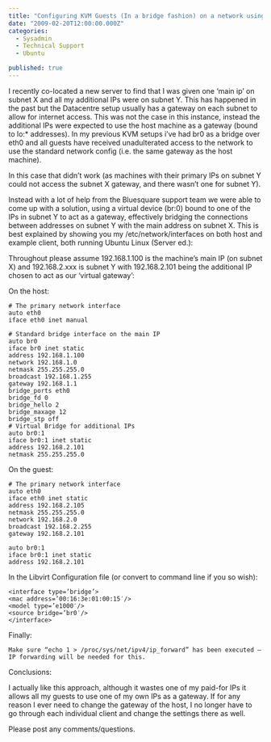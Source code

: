 ```yaml
---
title: "Configuring KVM Guests (In a bridge fashion) on a network using statically routed IPs"
date: "2009-02-20T12:00:00.000Z"
categories: 
  - Sysadmin
  - Technical Support
  - Ubuntu

published: true
---
```


I recently co-located a new server to find that I was given one ‘main ip’ on subnet X and all my additional IPs were on subnet Y. This has happened in the past but the Datacentre setup usually has a gateway on each subnet to allow for internet access. This was not the case in this instance, instead the additional IPs were expected to use the host machine as a gateway (bound to lo:* addresses). In my previous KVM setups i’ve had br0 as a bridge over eth0 and all guests have received unadulterated access to the network to use the standard network config (i.e. the same gateway as the host machine).

In this case that didn’t work (as machines with their primary IPs on subnet Y could not access the subnet X gateway, and there wasn’t one for subnet Y).

Instead with a lot of help from the Bluesquare support team we were able to come up with a solution, using a virtual device (br:0) bound to one of the IPs in subnet Y to act as a gateway, effectively bridging the connections between addresses on subnet Y with the main address on subnet X. This is best explained by showing you my /etc/network/interfaces on both host and example client, both running Ubuntu Linux (Server ed.):

Throughout please assume 192.168.1.100 is the machine’s main IP (on subnet X) and 192.168.2.xxx is subnet Y with 192.168.2.101 being the additional IP chosen to act as our ‘virtual gateway’:

On the host:

    # The primary network interface
    auto eth0
    iface eth0 inet manual

    # Standard bridge interface on the main IP
    auto br0
    iface br0 inet static
    address 192.168.1.100
    network 192.168.1.0
    netmask 255.255.255.0
    broadcast 192.168.1.255
    gateway 192.168.1.1
    bridge_ports eth0
    bridge_fd 0
    bridge_hello 2
    bridge_maxage 12
    bridge_stp off
    # Virtual Bridge for additional IPs
    auto br0:1
    iface br0:1 inet static
    address 192.168.2.101
    netmask 255.255.255.0 

On the guest:

    # The primary network interface
    auto eth0
    iface eth0 inet static
    address 192.168.2.105
    netmask 255.255.255.0
    network 192.168.2.0
    broadcast 192.168.2.255
    gateway 192.168.2.101

    auto br0:1
    iface br0:1 inet static
    address 192.168.2.101

In the Libvirt Configuration file (or convert to command line if you so wish):

    <interface type=’bridge’>
    <mac address=’00:16:3e:01:00:15′/>
    <model type=’e1000′/>
    <source bridge=’br0′/>
    </interface> 

Finally:

    Make sure “echo 1 > /proc/sys/net/ipv4/ip_forward” has been executed – IP forwarding will be needed for this.

Conclusions:

I actually like this approach, although it wastes one of my paid-for IPs it allows all my guests to use one of my own IPs as a gateway. If for any reason I ever need to change the gateway of the host, I no longer have to go through each individual client and change the settings there as well.

Please post any comments/questions.

